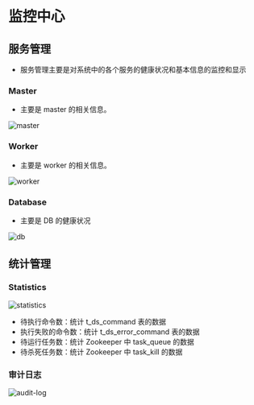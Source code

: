 # 监控中心

## 服务管理

- 服务管理主要是对系统中的各个服务的健康状况和基本信息的监控和显示

### Master

- 主要是 master 的相关信息。

![master](/img/new_ui/dev/monitor/master.png)

### Worker

- 主要是 worker 的相关信息。

![worker](/img/new_ui/dev/monitor/worker.png)

### Database

- 主要是 DB 的健康状况

![db](/img/new_ui/dev/monitor/db.png)
 
## 统计管理

### Statistics

![statistics](/img/new_ui/dev/monitor/statistics.png)
 
- 待执行命令数：统计 t_ds_command 表的数据
- 执行失败的命令数：统计 t_ds_error_command 表的数据
- 待运行任务数：统计 Zookeeper 中 task_queue 的数据
- 待杀死任务数：统计 Zookeeper 中 task_kill 的数据

### 审计日志

![audit-log](/img/new_ui/dev/monitor/audit-log.jpg)
